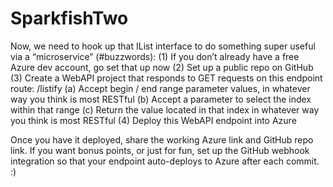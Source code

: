 # SparkfishTwo

Now, we need to hook up that IList interface to do something super useful via a “microservice” (#buzzwords):
(1) If you don’t already have a free Azure dev account, go set that up now
(2) Set up a public repo on GitHub
(3) Create a WebAPI project that responds to GET requests on this endpoint route: /listify
(a) Accept begin / end range parameter values, in whatever way you think is most RESTful
(b) Accept a parameter to select the index within that range
(c) Return the value located in that index in whatever way you think is most RESTful
(4) Deploy this WebAPI endpoint into Azure


Once you have it deployed, share the working Azure link and GitHub repo link.
If you want bonus points, or just for fun, set up the GitHub webhook integration so that your endpoint
auto-deploys to Azure after each commit. :)
